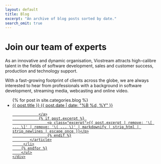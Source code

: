 ```yaml
---
layout: default
title: Blog
excerpt: "An archive of blog posts sorted by date."
search_omit: true
---
```


<div class="banner text-center">
    <div class="container-fluid">
    	<div class="container hero-text">
	       <h1 class="main-title t-white m-b-40">Join our team of experts</h1>
	       <p class="hero-subtitle-small t-white">As an innovative and dynamic organisation, Viostream attracts high-calibre talent in the fields of software development, sales and customer success, production and technology support.
	       </p>
	       <p class="hero-subtitle-small t-white">
	       With a fast-growing footprint of clients across the globe, we are always interested to hear from professionals with a background in software development, streaming media, webcasting and online video.</p>
       </div>
    </div>
</div>
<div class="container">
	<div class="row">
		<ul class="post-list">
		{% for post in site.categories.blog %} 
		  <li>
		  	<article>
		  		<a href="{{ site.url }}{{ post.url }}">{{ post.title }} <span class="entry-date"><time datetime="{{ post.date | date_to_xmlschema }}">{{ post.date | date: "%B %d, %Y" }}</time></span>
		  		
		  		</a>
		  		{% if post.excerpt %} 
		  			<p class="excerpt">{{ post.excerpt | remove: '\[ ... \]' | remove: '\( ... \)' | markdownify | strip_html | strip_newlines | escape_once }}</p>
		  			{% endif %}
		  	</article>
		 </li>
		{% endfor %}
		</ul>
	</div>
</div>
